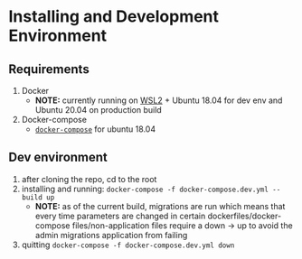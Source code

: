 # Installing and Development Environment

## Requirements

1. Docker
    - **NOTE:** currently running on [WSL2](https://docs.microsoft.com/en-us/windows/wsl/install-win10) + Ubuntu 18.04 for dev env and Ubuntu 20.04 on production build
2. Docker-compose
    - [`docker-compose`](https://phoenixnap.com/kb/install-docker-compose-ubuntu) for ubuntu 18.04

## Dev environment
1. after cloning the repo, cd to the root
2. installing and running: `docker-compose -f docker-compose.dev.yml --build up`
    - **NOTE:** as of the current build, migrations are run which means that every time parameters are changed in certain dockerfiles/docker-compose files/non-application files require a down -> up to avoid the admin migrations application from failing
3. quitting `docker-compose -f docker-compose.dev.yml down`
